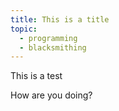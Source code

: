 ```yaml
---
title: This is a title
topic:
  - programming
  - blacksmithing
---
```


This is a test

How are you doing?
